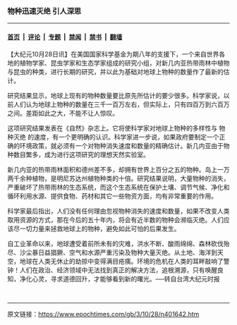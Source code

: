 ### 物种迅速灭绝 引人深思

---

#### [首页](../../../..?n401642) &nbsp;|&nbsp; [评论](../../../../../epoch-comment?n401642) &nbsp;|&nbsp; [专题](../../../../../epoch-special?n401642) &nbsp;|&nbsp; [禁闻](../../../../../epoch-news?n401642) &nbsp;|&nbsp; [禁书](../../../../../books?n401642) &nbsp;|&nbsp; [翻墙](https://github.com/gfw-breaker/nogfw/blob/master/README.md?n401642)


<div class="post_content" id="artbody" itemprop="articleBody">
 <!-- article content begin -->
 <p>
  【大纪元10月28日讯】在美国国家科学基金为期八年的支援下，一个来自世界各地的植物学家、昆虫学家和生态学家组成的研究小组，对新几内亚热带雨林中植物与昆虫的种类，进行长期的研究，并以此为基础对地球上物种的数量作了最新的估计。
 </p>
 <p>
  研究结果显示，地球上现有的物种数量要比原先所估计的要少很多。科学家说，以前人们认为地球上物种的数量在三千一百万左右，但实际上，只有四百万到六百万之间。差距如此之大，不能不让人惊叹。
 </p>
 <p>
  这项研究结果发表在《自然》杂志上。它将使科学家对地球上物种的多样性与
  <ok href="https://www.epochtimes.com/gb/tag/%E7%89%A9%E7%A7%8D%E7%81%AD%E7%BB%9D.html">
   物种灭绝
  </ok>
  的速度，有一个更明确的认识。科学家进一步说，如果政府要制定一个正确的环境政策，就必须有一个对物种消失速度和数量的精确估计。新几内亚由于物种数目繁多，成为进行这项研究的理想天然实验室。
 </p>
 <p>
  新几内亚的热带雨林面积和德州差不多，却拥有世界上百分之五的物种。岛上一万两千余种植物，是明尼苏达州植物种类的十倍。研究结果说明，大量物种的消失，严重破坏了热带雨林的生态系统，而这个生态系统在保护土壤、调节气候、净化和循环利用水源、提供食物、药材和其它一些物资方面，均有非常重要的作用。
 </p>
 <p>
  科学家最后指出，人们没有任何理由忽视物种消失的速度和数量，如果不改变人类取用资源的方式，那在今后的五十年内，将会有近半数的物种会濒临灭绝。人们应该尽一切力量来拯救地球上的物种，避免如此可怕的后果发生。
 </p>
 <p>
  自工业革命以来，地球遭受着前所未有的灾难，洪水不断、酸雨绵绵、森林砍伐殆尽、沙尘暴日益猖獗、空气和水源严重污染及物种大量灭绝。从土地、海洋到天空，地球在人类无休止的劫掠中变得满目疮痍。环境的危机在人类的耳畔敲响了警钟！人们在政治、经济领域中无法找到真正的解决方法，追根溯源，只有唤醒良知，净化心灵，寻求道德回升，才能够看到新的曙光。──转自台湾大纪元时报
 </p>
 <p>
  <font color="#ffffff">
   (http://www.dajiyuan.com)
  </font>
 </p>
 <!-- article content end -->
 <div id="below_article_ad">
 </div>
</div>


---

原文链接：https://www.epochtimes.com/gb/3/10/28/n401642.htm
